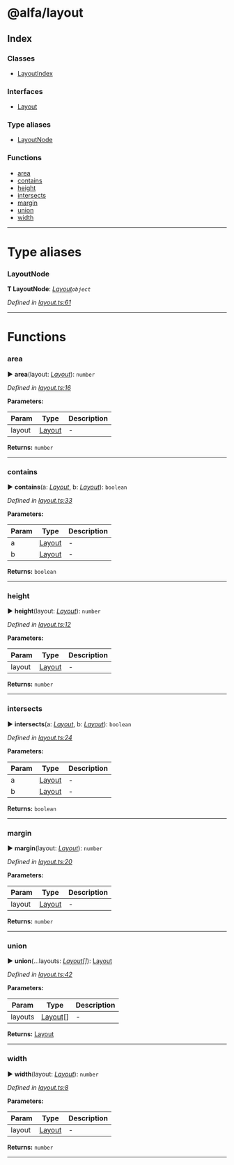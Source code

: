 # @alfa/layout

## Index

### Classes

* [LayoutIndex](classes/layoutindex.md)

### Interfaces

* [Layout](interfaces/layout.md)

### Type aliases

* [LayoutNode](#layoutnode)

### Functions

* [area](#area)
* [contains](#contains)
* [height](#height)
* [intersects](#intersects)
* [margin](#margin)
* [union](#union)
* [width](#width)

---

# Type aliases

<a id="layoutnode"></a>

### LayoutNode

**Τ LayoutNode**: _[Layout](interfaces/layout.md)`object`_

_Defined in [layout.ts:61](https://github.com/Siteimprove/alfa/blob/7447116/packages/layout/src/layout.ts#L61)_

---

# Functions

<a id="area"></a>

### area

► **area**(layout: _[Layout](interfaces/layout.md)_): `number`

_Defined in [layout.ts:16](https://github.com/Siteimprove/alfa/blob/7447116/packages/layout/src/layout.ts#L16)_

**Parameters:**

| Param  | Type                           | Description |
| ------ | ------------------------------ | ----------- |
| layout | [Layout](interfaces/layout.md) | -           |

**Returns:** `number`

---

<a id="contains"></a>

### contains

► **contains**(a: _[Layout](interfaces/layout.md)_, b: _[Layout](interfaces/layout.md)_): `boolean`

_Defined in [layout.ts:33](https://github.com/Siteimprove/alfa/blob/7447116/packages/layout/src/layout.ts#L33)_

**Parameters:**

| Param | Type                           | Description |
| ----- | ------------------------------ | ----------- |
| a     | [Layout](interfaces/layout.md) | -           |
| b     | [Layout](interfaces/layout.md) | -           |

**Returns:** `boolean`

---

<a id="height"></a>

### height

► **height**(layout: _[Layout](interfaces/layout.md)_): `number`

_Defined in [layout.ts:12](https://github.com/Siteimprove/alfa/blob/7447116/packages/layout/src/layout.ts#L12)_

**Parameters:**

| Param  | Type                           | Description |
| ------ | ------------------------------ | ----------- |
| layout | [Layout](interfaces/layout.md) | -           |

**Returns:** `number`

---

<a id="intersects"></a>

### intersects

► **intersects**(a: _[Layout](interfaces/layout.md)_, b: _[Layout](interfaces/layout.md)_): `boolean`

_Defined in [layout.ts:24](https://github.com/Siteimprove/alfa/blob/7447116/packages/layout/src/layout.ts#L24)_

**Parameters:**

| Param | Type                           | Description |
| ----- | ------------------------------ | ----------- |
| a     | [Layout](interfaces/layout.md) | -           |
| b     | [Layout](interfaces/layout.md) | -           |

**Returns:** `boolean`

---

<a id="margin"></a>

### margin

► **margin**(layout: _[Layout](interfaces/layout.md)_): `number`

_Defined in [layout.ts:20](https://github.com/Siteimprove/alfa/blob/7447116/packages/layout/src/layout.ts#L20)_

**Parameters:**

| Param  | Type                           | Description |
| ------ | ------------------------------ | ----------- |
| layout | [Layout](interfaces/layout.md) | -           |

**Returns:** `number`

---

<a id="union"></a>

### union

► **union**(...layouts: _[Layout](interfaces/layout.md)[]_): [Layout](interfaces/layout.md)

_Defined in [layout.ts:42](https://github.com/Siteimprove/alfa/blob/7447116/packages/layout/src/layout.ts#L42)_

**Parameters:**

| Param   | Type                             | Description |
| ------- | -------------------------------- | ----------- |
| layouts | [Layout](interfaces/layout.md)[] | -           |

**Returns:** [Layout](interfaces/layout.md)

---

<a id="width"></a>

### width

► **width**(layout: _[Layout](interfaces/layout.md)_): `number`

_Defined in [layout.ts:8](https://github.com/Siteimprove/alfa/blob/7447116/packages/layout/src/layout.ts#L8)_

**Parameters:**

| Param  | Type                           | Description |
| ------ | ------------------------------ | ----------- |
| layout | [Layout](interfaces/layout.md) | -           |

**Returns:** `number`

---
